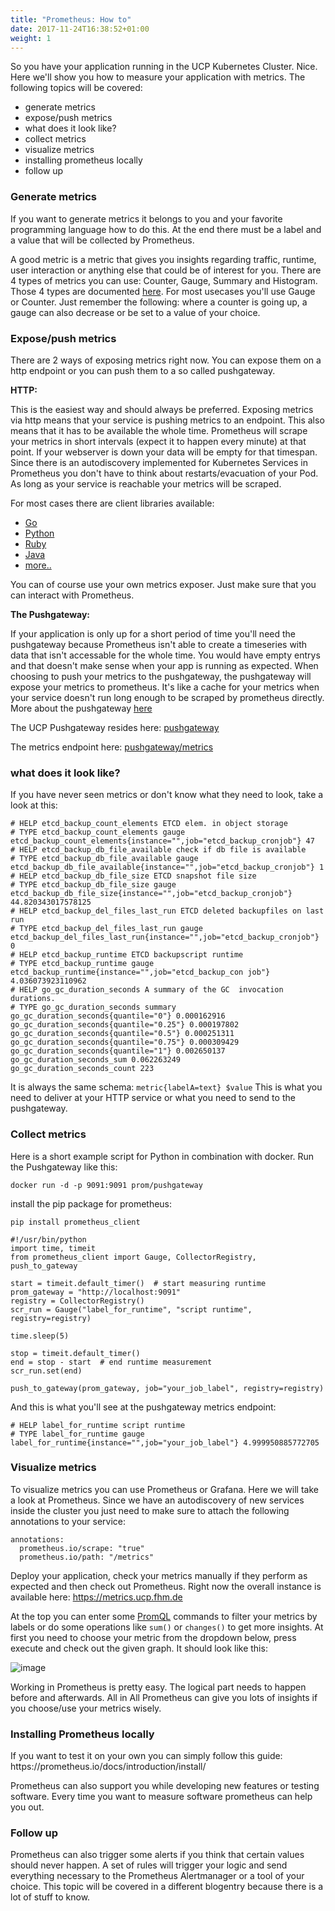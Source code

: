 ```yaml
---
title: "Prometheus: How to"
date: 2017-11-24T16:38:52+01:00
weight: 1
---
```


So you have your application running in the UCP Kubernetes Cluster. Nice. Here we'll show you how to measure your application with metrics. The following topics will be covered:

- generate metrics
- expose/push metrics
- what does it look like?
- collect metrics
- visualize metrics
- installing prometheus locally
- follow up

<h3>Generate metrics</h3>
If you want to generate metrics it belongs to you and your favorite programming language how to do this. At the end there must be a label and a value that will be collected by Prometheus.

A good metric is a metric that gives you insights regarding traffic, runtime, user interaction or anything else that could be of interest for you. There are 4 types of metrics you can use: Counter, Gauge, Summary and Histogram. Those 4 types are documented [here](https://prometheus.io/docs/concepts/metric_types/). For most usecases you'll use Gauge or Counter. Just remember the following: where a counter is going up, a gauge can also decrease or be set to a value of your choice.

<h3>Expose/push metrics</h3>
There are 2 ways of exposing metrics right now. You can expose them on a http endpoint or you can push them to a so called pushgateway.

**HTTP:**

This is the easiest way and should always be preferred. Exposing metrics via http means that your service is pushing metrics to an endpoint. This also means that it has to be available the whole time. Prometheus will scrape your metrics in short intervals (expect it to happen every minute) at that point. If your webserver is down your data will be empty for that timespan. Since there is an autodiscovery implemented for Kubernetes Services in Prometheus you don't have to think about restarts/evacuation of your Pod. As long as your service is reachable your metrics will be scraped.

For most cases there are client libraries available:

- [Go](https://github.com/prometheus/client_golang)
- [Python](https://github.com/prometheus/client_python)
- [Ruby](https://github.com/prometheus/client_ruby)
- [Java](https://github.com/prometheus/client_java)
- [more..](https://prometheus.io/docs/instrumenting/clientlibs/)

You can of course use your own metrics exposer. Just make sure that you can interact with Prometheus.

**The Pushgateway:**

If your application is only up for a short period of time you'll need the pushgateway because Prometheus isn't able to create a timeseries with data that isn't accessable for the whole time. You would have empty entrys and that doesn't make sense when your app is running as expected.
When choosing to push your metrics to the pushgateway, the pushgateway will expose your metrics to prometheus. It's like a cache for your metrics when your service doesn't run long enough to be scraped by prometheus directly.
More about the pushgateway [here](https://github.com/prometheus/pushgateway)

The UCP Pushgateway resides here: [pushgateway](https://prometheus-pushgateway.ucp.fhm.de/)

The metrics endpoint here:
[pushgateway/metrics](https://prometheus-pushgateway.ucp.fhm.de/metrics)



<h3>what does it look like?</h3>

If you have never seen metrics or don't know what they need to look, take a look at this:



```
# HELP etcd_backup_count_elements ETCD elem. in object storage
# TYPE etcd_backup_count_elements gauge
etcd_backup_count_elements{instance="",job="etcd_backup_cronjob"} 47
# HELP etcd_backup_db_file_available check if db file is available
# TYPE etcd_backup_db_file_available gauge
etcd_backup_db_file_available{instance="",job="etcd_backup_cronjob"} 1
# HELP etcd_backup_db_file_size ETCD snapshot file size
# TYPE etcd_backup_db_file_size gauge
etcd_backup_db_file_size{instance="",job="etcd_backup_cronjob"} 44.820343017578125
# HELP etcd_backup_del_files_last_run ETCD deleted backupfiles on last run
# TYPE etcd_backup_del_files_last_run gauge
etcd_backup_del_files_last_run{instance="",job="etcd_backup_cronjob"} 0
# HELP etcd_backup_runtime ETCD backupscript runtime
# TYPE etcd_backup_runtime gauge
etcd_backup_runtime{instance="",job="etcd_backup_con job"} 4.036073923110962
# HELP go_gc_duration_seconds A summary of the GC  invocation durations.
# TYPE go_gc_duration_seconds summary
go_gc_duration_seconds{quantile="0"} 0.000162916
go_gc_duration_seconds{quantile="0.25"} 0.000197802
go_gc_duration_seconds{quantile="0.5"} 0.000251311
go_gc_duration_seconds{quantile="0.75"} 0.000309429
go_gc_duration_seconds{quantile="1"} 0.002650137
go_gc_duration_seconds_sum 0.062263249
go_gc_duration_seconds_count 223
```

It is always the same schema: `metric{labelA=text} $value`
This is what you need to deliver at your HTTP service or what you need to send to the pushgateway.


<h3>Collect metrics</h3>

Here is a short example script for Python in combination with docker. Run the Pushgateway like this:

 `docker run -d -p 9091:9091 prom/pushgateway`

install the pip package for prometheus:

 `pip install prometheus_client`

```
#!/usr/bin/python
import time, timeit
from prometheus_client import Gauge, CollectorRegistry, push_to_gateway

start = timeit.default_timer()  # start measuring runtime
prom_gateway = "http://localhost:9091"
registry = CollectorRegistry()
scr_run = Gauge("label_for_runtime", "script runtime", registry=registry)

time.sleep(5)

stop = timeit.default_timer()
end = stop - start  # end runtime measurement
scr_run.set(end)

push_to_gateway(prom_gateway, job="your_job_label", registry=registry)
```

And this is what you'll see at the pushgateway metrics endpoint:
```
# HELP label_for_runtime script runtime
# TYPE label_for_runtime gauge
label_for_runtime{instance="",job="your_job_label"} 4.999950885772705
```

<h3>Visualize metrics</h3>
To visualize metrics you can use Prometheus or Grafana. Here we will take a look at Prometheus. Since we have an autodiscovery of new services inside the cluster you just need to make sure to attach the following annotations to your service:

```
annotations:
  prometheus.io/scrape: "true"
  prometheus.io/path: "/metrics"
```

Deploy your application, check your metrics manually if they perform as expected and then check out Prometheus. Right now the overall instance is available here:
https://metrics.ucp.fhm.de

At the top you can enter some [PromQL](https://prometheus.io/docs/querying/basics/) commands to filter your metrics by labels or do some operations like `sum()` or `changes()` to get more insights.
At first you need to choose your metric from the dropdown below, press execute and check out the given graph. 
It should look like this:

![image](https://www.robustperception.io/wp-content/uploads/2017/04/Screen-Shot-2017-04-06-at-11.52.04.png)

Working in Prometheus is pretty easy. The logical part needs to happen before and afterwards. All in All Prometheus can give you lots of insights if you choose/use your metrics wisely.

<h3>Installing Prometheus locally</h3>
If you want to test it on your own you can simply follow this guide:
https://prometheus.io/docs/introduction/install/

Prometheus can also support you while developing new features or testing software. Every time you want to measure software prometheus can help you out. 

<h3>Follow up</h3>

Prometheus can also trigger some alerts if you think that certain values should never happen. A set of rules will trigger your logic and send everything necessary to the Prometheus Alertmanager or a tool of your choice. This topic will be covered in a different blogentry because there is a lot of stuff to know.
